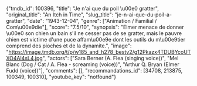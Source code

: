 {"tmdb_id": 100396, "title": "Je n'ai que du poil \u00e0 gratter", "original_title": "An Itch in Time", "slug_title": "je-n-ai-que-du-poil-a-gratter", "date": "1943-12-04", "genre": ["Animation / Familial / Com\u00e9die"], "score": "7.5/10", "synopsis": "Elmer menace de donner \u00e0 son chien un bain s'il ne cesser pas de se gratter, mais le pauvre chien est victime d'une puce affam\u00e9e dont les outils du m\u00e9tier comprend des pioches et de la dynamite.", "image": "https://image.tmdb.org/t/p/w185_and_h278_bestv2/g12Pkazx4TDUBYcoUTXO4Al4sL4.jpg", "actors": ["Sara Berner (A. Flea (singing voice))", "Mel Blanc (Dog / Cat / A. Flea - screaming (voice))", "Arthur Q. Bryan (Elmer Fudd (voice))"], "comments": [], "recommandations_id": [34708, 213875, 100349, 100310], "youtube_key": "notfound"}